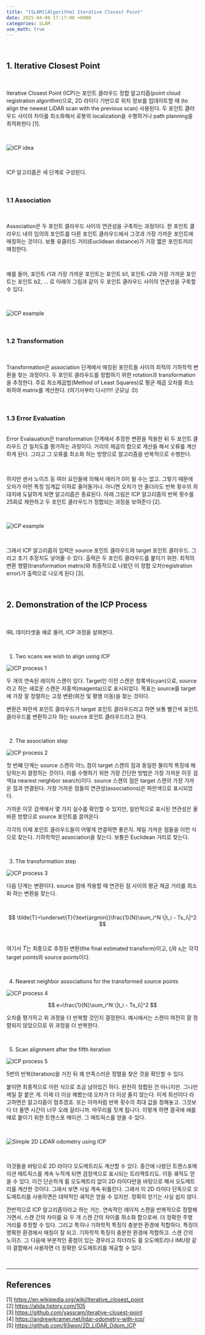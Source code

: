 ```yaml
---
title: "[SLAM][Algorithm] Iterative Closest Point"
date: 2025-04-08 17:17:00 +0900
categories: SLAM
use_math: true
---
```


<br>

## 1. Iterative Closest Point

<br>

Iterative Closest Point (ICP)는 포인트 클라우드 정합 알고리즘(point cloud registration algorithm)으로, 2D 라이다 기반으로 위치 정보를 업데이트할 때 (to align the newest LiDAR scan with the previous scan) 사용된다. 두 포인트 클라우드 사이의 차이를 최소화해서 로봇의 localization을 수행하거나 path planning을 최적화한다 [1].

<br>

![ICP idea](/assets/img/2025-04-08/icp-idea.png)

<br>

ICP 알고리즘은 세 단계로 구성된다.

<br>

### 1.1 Association

<br>

Association은 두 포인트 클라우드 사이의 연관성을 구축하는 과정이다. 한 포인트 클라우드 내의 임의의 포인트를 다른 포인트 클라우드에서 그것과 가장 가까운 포인트에 매칭하는 것이다. 보통 유클리드 거리(Euclidean distance)가 가장 짧은 포인트끼리 매칭한다.

<br>

예를 들어, 포인트 r1과 가장 가까운 포인트는 포인트 b1, 포인트 r2와 가장 가까운 포인트는 포인트 b2, ... 로 아래의 그림과 같이 두 포인트 클라우드 사이의 연관성을 구축할 수 있다.

<br>

![ICP example](/assets/img/2025-04-08/icp-example.png)

<br>

### 1.2 Transformation

<br>

Transformation은 association 단계에서 매칭된 포인트들 사이의 최적의 기하학적 변환을 찾는 과정이다. 두 포인트 클라우드를 정합하기 위한 rotation과 transformation을 추정한다. 주로 최소제곱법(Method of Least Squares)로 평균 제곱 오차를 최소화하여 matrix를 계산한다. (여기서부터 다시!!!!! 굿모닝 :D)

<br>

### 1.3 Error Evaluation

<br> Error Evalauation은 transformation 단계에서 추정한 변환을 적용한 뒤 두 포인트 클라우드 간 일치도를 평가하는 과정이다. 거리의 제곱의 합으로 계산을 해서 오류를 계산하게 된다. 그리고 그 오류를 최소화 하는 방향으로 알고리즘을 반복적으로 수행한다.

<br>

하지만 센서 노이즈 등 여러 요인들에 의해서 에러가 0이 될 수는 없고. 그렇기 때문에 오차가 어떤 특정 임계값 이하로 줄어들거나. 아니면 오차가 안 줄더라도 반복 횟수의 최대치에 도달하게 되면 알고리즘은 종료된다. 아래 그림은 ICP 알고리즘의 반복 횟수를 25회로 제한하고 두 포인트 클라우드가 정합되는 과정을 보여준다 [2].

<br>

![ICP example](/assets/img/2025-04-08/icp-example-monkey.gif)

<br>

그래서 ICP 알고리즘의 입력은 source 포인트 클라우드와 target 포인트 클라우드. 그리고 초기 추정치도 넣어줄 수 있다. 출력은 두 포인트 클라우드를 붙이기 위한. 최적의 변환 행렬(transformation matrix)와 최종적으로 나왔던 이 정합 오차(registration error)가 출력으로 나오게 된다 [3].

<br>

## 2. Demonstration of the ICP Process

<br>

IRL 데이터셋을 예로 들어, ICP 과정을 살펴본다.

<br>

1) Two scans we wish to align using ICP

![ICP process 1](/assets/img/2025-04-08/icp-process-1.png)

두 개의 연속된 레이저 스캔이 있다. Target인 이전 스캔은 청록색(cyan)으로, source라고 하는 새로운 스캔은 자홍색(magenta)으로 표시되었다. 목표는 source를 target에 가장 잘 정렬하는 고정 변환(회전 및 평행 이동)을 찾는 것이다.

변환은 파란색 포인트 클라우드가 target 포인트 클라우드라고 하면 보통 빨간색 포인트 클라우드를 변환하고자 하는 source 포인트 클라우드라고 한다. 

<br>

2) The association step

![ICP process 2](/assets/img/2025-04-08/icp-process-2.png)

첫 번째 단계는 source 스캔의 어느 점이 target 스캔의 점과 동일한 물리적 특징에 해당하는지 결정하는 것이다. 이를 수행하기 위한 가장 간단한 방법은 가장 가까운 이웃 검색(a nearest neighbor search)이다. source 스캔의 점은 target 스캔의 가장 가까운 점과 연결된다. 가장 가까운 점들의 연관성(associations)은 파란색으로 표시되었다.

가까운 이웃 검색에서 몇 가지 실수를 확인할 수 있지만, 일반적으로 표시된 연관성은 올바른 방향으로 source 포인트를 끌어온다.


각각의 이제 포인트 클라우드들이 어떻게 연결하면 좋은지. 제일 가까운 점들을 이런 식으로 찾는다. 기하학적인 association을 찾는다. 보통은 Euclidean 거리로 찾는다.



<br>

3) The transformation step

![ICP process 3](/assets/img/2025-04-08/icp-process-3.png)

다음 단계는 변환이다. source 점에 적용할 때 연관된 점 사이의 평균 제곱 거리를 최소화 하는 변환을 찾는다.

<br>

$$
\tilde{T}=\underset{T}{\text{argmin}}\frac{1}{N}\sum_i^N \|t_i - Ts_i\|^2
$$

<br>

여기서 $\tilde{T}$는 최종으로 추정된 변환(the final estimated transform)이고, $t_i$와 $s_i$는 각각 target points와 source points이다.



<br>

4) Nearest neighbor associations for the transformed source points

![ICP process 4](/assets/img/2025-04-08/icp-process-4.png)

$$
e=\frac{1}{N}\sum_i^N \|t_i - Ts_i\|^2
$$

오차를 평가하고 위 과정을 더 반복할 것인지 결정한다. 예시에서는 스캔이 여전히 잘 정렬되지 않았으므로 위 과정을 더 반복한다.

<br>

5) Scan alignment after the fifth iteration

![ICP process 5](/assets/img/2025-04-08/icp-process-5.png)

5번의 반복(iteration)을 거친 뒤 꽤 만족스러운 정렬을 찾은 것을 확인할 수 있다.



붙이면 최종적으로 이런 식으로 조금 남아있긴 하다. 완전히 정합된 건 아니지만. 그나만 제일 잘 붙은 게. 이제 더 이상 해봤는데 오차가 더 이상 줄지 않는다. 이게 최선이다 라고하면은 알고리즘이 멈추겠죠. 또는 아까처럼 반복 횟수의 최대 값을 정해놓고. 그것보다 더 돌면 시간이 너무 오래 걸리니까. 마무리를 짓게 됩니다. 이렇게 하면 결국에 애를 얘로 붙이기 위한 트랜스포 메이션. 그 매트릭스를 얻을 수 있다.

<br>

![Simple 2D LiDAR odometry using ICP](/assets/img/2025-04-08/simple-2d-lidar-odometry.gif)

<br>

이것들을 바탕으로 2D 라이다 오도메트리도 계산할 수 있다. 중간에 나왔던 트랜스포메이션 매트릭스를 계속 누적게 되면 검정색으로 표시되는 트라젝토리도. 이동 궤적도 얻을 수 있다. 이건 단순하게 휠 오도메트리 없이 2D 라이다만을 바탕으로 해서 오도메트리를 계산한 것이다. 그래서 보면 사실 계속 뒤틀린다. 
그래서 이 2D 라이다 단독으로 오도메트리를 사용하면은 대략적인 궤적은 얻을 수 있지만. 정확히 얻기는 사실 쉽지 않다.

전반적으로 ICP 알고리즘이라고 하는 거는. 연속적인 레이저 스캔을 반복적으로 정렬해가면서. 스캔 간의 차이를 요 두 개 스캔 간의 차이를 최소화 함으로써. 더 정확한 주행 거리를 추정할 수 있다. 그리고 특히나 기하학적 특징이 충분한 환경에 적합하다. 특징이 명확한 환경에서 매칭이 잘 되고. 기하학적 특징이 충분한 환경에 적합하고. 스캔 간의 노이즈. 그 다음에 부분적인 중첨이 있는 경우라고 하더라도 휠 오도메트리나 IMU랑 같이 결합해서 사용하면 더 정확한 오도메트리를 제공할 수 있다. 

<br>

---

## References
[1] <https://en.wikipedia.org/wiki/Iterative_closest_point>  
[2] <https://alida.tistory.com/105>  
[3] <https://github.com/yassram/iterative-closest-point>  
[4] <https://andrewjkramer.net/lidar-odometry-with-icp/>  
[5] <https://github.com/93won/2D_LiDAR_Odom_ICP>

&nbsp;